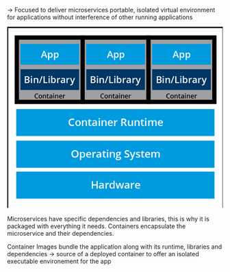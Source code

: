 -> Focused to deliver microservices
	portable, isolated virtual environment for applications without interference of other running applications

![](Pasted%20image%2020231107111829.png)

Microservices have specific dependencies and libraries, this is why it is packaged with everything it needs. Containers encapsulate the microservice and their dependencies.

Container Images bundle the application along with its runtime, libraries and dependencies
-> source of a deployed container to offer an isolated executable environement for the app

